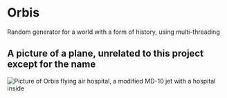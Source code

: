 # Orbis
Random generator for a world with a form of history, using multi-threading

## A picture of a plane, unrelated to this project except for the name
![Picture of Orbis flying air hospital, a modified MD-10 jet with a hospital inside](https://i.imgur.com/oQbMVXf.jpg "These people do good stuff")
